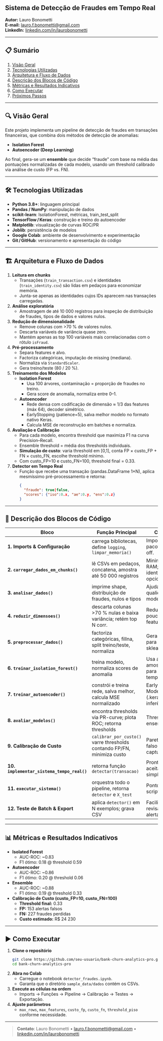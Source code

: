## Sistema de Detecção de Fraudes em Tempo Real  
**Autor:** Lauro Bonometti  
**E-mail:** lauro.f.bonometti@gmail.com  
**LinkedIn:** [linkedin.com/in/laurobonometti](https://www.linkedin.com/in/laurobonometti)  

---

## 📋 Sumário  
1. [Visão Geral](#visão-geral)  
2. [Tecnologias Utilizadas](#tecnologias-utilizadas)  
3. [Arquitetura e Fluxo de Dados](#arquitetura-e-fluxo-de-dados)  
4. [Descrição dos Blocos de Código](#descrição-dos-blocos-de-código)  
5. [Métricas e Resultados Indicativos](#métricas-e-resultados-indicativos)  
6. [Como Executar](#como-executar)  
7. [Próximos Passos](#próximos-passos)  

---

## 🔍 Visão Geral  
Este projeto implementa um pipeline de detecção de fraudes em transações financeiras, que combina dois métodos de detecção de anomalias:  
- **Isolation Forest**  
- **Autoencoder (Deep Learning)**  

Ao final, gera-se um **ensemble** que decide “fraude” com base na média das pontuações normalizadas de cada modelo, usando um threshold calibrado via análise de custo (FP vs. FN).

---

## 🛠 Tecnologias Utilizadas  
- **Python 3.8+**: linguagem principal  
- **Pandas / NumPy**: manipulação de dados  
- **scikit-learn**: IsolationForest, métricas, train_test_split  
- **TensorFlow / Keras**: construção e treino do autoencoder  
- **Matplotlib**: visualização de curvas ROC/PR  
- **Joblib**: persistência de modelos  
- **Google Colab**: ambiente de desenvolvimento e experimentação  
- **Git / GitHub**: versionamento e apresentação do código  

---

## 🏗 Arquitetura e Fluxo de Dados  
1. **Leitura em chunks**  
   - Transações (`train_transaction.csv`) e identidades (`train_identity.csv`) são lidas em pedaços para economizar memória.  
   - Junta-se apenas as identidades cujos IDs aparecem nas transações carregadas.  
2. **Análise exploratória**  
   - Amostragem de até 10 000 registros para inspeção de distribuição de fraudes, tipos de dados e valores nulos.  
3. **Redução de dimensionalidade**  
   - Remove colunas com >70 % de valores nulos.  
   - Descarta variáveis de variância quase zero.  
   - Mantém apenas as top 100 variáveis mais correlacionadas com o rótulo `isFraud`.  
4. **Pré-processamento**  
   - Separa features e alvo.  
   - Factoriza categóricas, imputação de missing (mediana).  
   - Normaliza via `StandardScaler`.  
   - Gera treino/teste (80 / 20 %).  
5. **Treinamento dos Modelos**  
   - **Isolation Forest**  
     - Usa 100 árvores, contaminação = proporção de fraudes no treino.  
     - Gera score de anomalia, normaliza entre 0–1.  
   - **Autoencoder**  
     - Rede densa com codificação de dimensão ≈ 1/3 das features (máx 64), decoder simétrico.  
     - EarlyStopping (patience=5), salva melhor modelo no formato nativo Keras.  
     - Calcula MSE de reconstrução em batches e normaliza.  
6. **Avaliação e Calibração**  
   - Para cada modelo, encontra threshold que maximiza F1 na curva Precision–Recall.  
   - Ensemble threshold = média dos thresholds individuais.  
   - **Simulação de custo**: varia threshold em [0,1], conta FP × custo_FP + FN × custo_FN, escolhe threshold mínimo.  
   - Com custo_FP=10  e custo_FN=100, threshold final = 0.33.  
7. **Detector em Tempo Real**  
   - Função que recebe uma transação (pandas.DataFrame 1×N), aplica mesmíssimo pré-processamento e retorna:  
     ```json
     {
       "fraude": true|false,
       "scores": {"iso":0.x, "ae":0.y, "ens":0.z}
     }
     ```

---

## 📑 Descrição dos Blocos de Código  

| Bloco | Função Principal | Comentários |
|---|---|---|
| **1. Imports & Configuração** | carrega bibliotecas, define `logging`, `limpar_memoria()` | Import único de pacotes, warnings off. |
| **2. `carregar_dados_em_chunks()`** | lê CSVs em pedaços, concatena, amostra até 50 000 registros | Minimiza uso de RAM; trata falha de identity como opcional. |
| **3. `analisar_dados()`** | imprime shape, distribuição de fraudes, nulos e tipos | Ajuda a garantir qualidade antes de modelar. |
| **4. `reduzir_dimensoes()`** | descarta colunas >70 % nulas e baixa variância; retém top N corr. | Reduz de dezenas a poucas centenas de features. |
| **5. `preprocessar_dados()`** | factoriza categóricas, fillna, split treino/teste, normaliza | Gera arrays prontos para sklearn/TensorFlow. |
| **6. `treinar_isolation_forest()`** | treina modelo, normaliza scores de anomalia | Usa até 50 000 amostras do treino para economizar tempo. |
| **7. `treinar_autoencoder()`** | constrói e treina rede, salva melhor, calcula MSE normalizado | EarlyStopping, ModelCheckpoint (.keras), batches de inferência. |
| **8. `avaliar_modelos()`** | encontra thresholds via PR-curve; plota ROC; retorna thresholds | Thresholds iso, ae, ensemble. |
| **9. Calibração de Custo** | `calibrar_por_custo()` varre thresholds contando FP/FN, minimiza custo | Pareto entre alerta falso e fraude não capturada. |
| **10. `implementar_sistema_tempo_real()`** | retorna função `detectar(transacao)` | Pronta para deploy; aceita DataFrame simples. |
| **11. `executar_sistema()`** | orquestra todo o pipeline, retorna `detector` e `X_test` | Ponto de entrada do script / notebook. |
| **12. Teste de Batch & Export** | aplica `detector()` em N exemplos; grava CSV | Facilita auditoria e revisão manual de alertas. |

---

## 📊 Métricas e Resultados Indicativos  
- **Isolated Forest**  
  - AUC-ROC: ~0.83  
  - F1 ótimo: 0.18 @ threshold 0.59  
- **Autoencoder**  
  - AUC-ROC: ~0.86  
  - F1 ótimo: 0.20 @ threshold 0.06  
- **Ensemble**  
  - AUC-ROC: ~0.88  
  - F1 ótimo: 0.19 @ threshold 0.33  
- **Calibração de Custo (custo_FP=10, custo_FN=100)**  
  - **Threshold final:** 0.33  
  - **FP:** 153 alertas falsos  
  - **FN:** 227 fraudes perdidas  
  - **Custo estimado:** R\$ 24 230  

---

## ▶ Como Executar  
1. **Clone o repositório**  
   ```bash
   git clone https://github.com/seu-usuario/bank-churn-analytics-pro.git
   cd bank-churn-analytics-pro
   ```  
2. **Abra no Colab**  
   - Carregue o notebook `detector_fraudes.ipynb`.  
   - Garanta que o diretório `sample_data/dados` contém os CSVs.  
3. **Execute as células na ordem**  
   - Imports → Funções → Pipeline → Calibração → Testes → Exportação.  
4. **Ajuste parâmetros**  
   - `max_rows`, `max_features`, `custo_fp`, `custo_fn`, `threshold_piso` conforme necessidade.  

---

> **Contato**: Lauro Bonometti • lauro.f.bonometti@gmail.com • [linkedin.com/in/laurobonometti](https://www.linkedin.com/in/laurobonometti)
